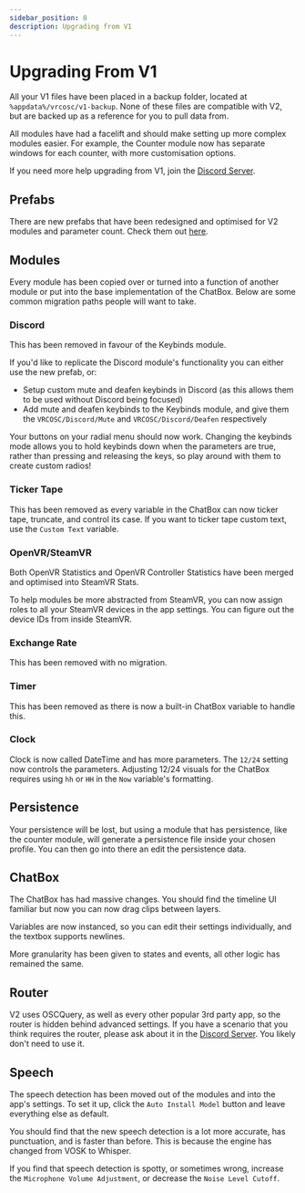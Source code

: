 ```yaml
---
sidebar_position: 0
description: Upgrading from V1
---
```


# Upgrading From V1
All your V1 files have been placed in a backup folder, located at `%appdata%/vrcosc/v1-backup`. None of these files are compatible with V2, but are backed up as a reference for you to pull data from.

All modules have had a facelift and should make setting up more complex modules easier. For example, the Counter module now has separate windows for each counter, with more customisation options.

If you need more help upgrading from V1, join the [Discord Server](https://vrcosc.com/discord).

## Prefabs
There are new prefabs that have been redesigned and optimised for V2 modules and parameter count. Check them out [here](/docs/downloads#prefabs).

## Modules
Every module has been copied over or turned into a function of another module or put into the base implementation of the ChatBox.
Below are some common migration paths people will want to take.

### Discord
This has been removed in favour of the Keybinds module.

If you'd like to replicate the Discord module's functionality you can either use the new prefab, or:

- Setup custom mute and deafen keybinds in Discord (as this allows them to be used without Discord being focused)
- Add mute and deafen keybinds to the Keybinds module, and give them the `VRCOSC/Discord/Mute` and `VRCOSC/Discord/Deafen` respectively

Your buttons on your radial menu should now work. Changing the keybinds mode allows you to hold keybinds down when the parameters are true, rather than pressing and releasing the keys, so play around with them to create custom radios!

### Ticker Tape
This has been removed as every variable in the ChatBox can now ticker tape, truncate, and control its case.
If you want to ticker tape custom text, use the `Custom Text` variable.

### OpenVR/SteamVR
Both OpenVR Statistics and OpenVR Controller Statistics have been merged and optimised into SteamVR Stats.

To help modules be more abstracted from SteamVR, you can now assign roles to all your SteamVR devices in the app settings. You can figure out the device IDs from inside SteamVR.

### Exchange Rate
This has been removed with no migration.

### Timer
This has been removed as there is now a built-in ChatBox variable to handle this.

### Clock
Clock is now called DateTime and has more parameters. The `12/24` setting now controls the parameters. Adjusting 12/24 visuals for the ChatBox requires using `hh` or `HH` in the `Now` variable's formatting.

## Persistence
Your persistence will be lost, but using a module that has persistence, like the counter module, will generate a persistence file inside your chosen profile.
You can then go into there an edit the persistence data.

## ChatBox
The ChatBox has had massive changes. You should find the timeline UI familiar but now you can now drag clips between layers.

Variables are now instanced, so you can edit their settings individually, and the textbox supports newlines.

More granularity has been given to states and events, all other logic has remained the same.

## Router
V2 uses OSCQuery, as well as every other popular 3rd party app, so the router is hidden behind advanced settings.
If you have a scenario that you think requires the router, please ask about it in the [Discord Server](https://vrcosc.com/discord). You likely don't need to use it.

## Speech
The speech detection has been moved out of the modules and into the app's settings. To set it up, click the `Auto Install Model` button and leave everything else as default.

You should find that the new speech detection is a lot more accurate, has punctuation, and is faster than before. This is because the engine has changed from VOSK to Whisper.

If you find that speech detection is spotty, or sometimes wrong, increase the `Microphone Volume Adjustment`, or decrease the `Noise Level Cutoff`.